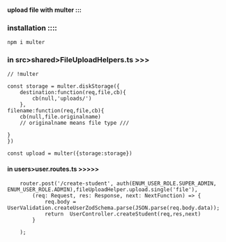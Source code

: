 #### upload file with multer :::


### installation ::::

`npm i multer`


### in src>shared>FileUploadHelpers.ts >>>

        
    // !multer 

    const storage = multer.diskStorage({
        destination:function(req,file,cb){
            cb(null,'uploads/')
        },
    filename:function(req,file,cb){
        cb(null,file.originalname) 
        // originalname means file type ///

    }
    })

    const upload = multer({storage:storage})



#### in users>user.routes.ts >>>>>


        router.post('/create-student', auth(ENUM_USER_ROLE.SUPER_ADMIN, ENUM_USER_ROLE.ADMIN),fileUploadHelper.upload.single('file'),
            (req: Request, res: Response, next: NextFunction) => {
                req.body = UserValidation.createUserZodSchema.parse(JSON.parse(req.body.data));
                return  UserController.createStudent(req,res,next)
            }
    
        );

